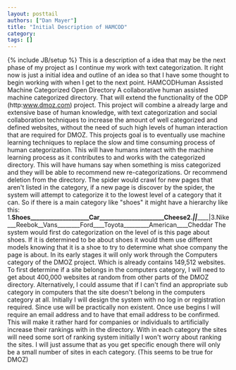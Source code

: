 ```yaml
---
layout: posttail
authors: ["Dan Mayer"]
title: "Initial Description of HAMCOD"
category:
tags: []
---
```

{% include JB/setup %}
This is a description of a idea that may be the next phase of my project as I continue my work with text categorization. It right now is just a initial idea and outline of an idea so that I have some thought to begin working with when I get to the next point.    HAMCODHuman Assisted Machine Categorized Open Directory    A collaborative human assisted machine categorized directory. That will extend the functionality of the ODP (http:www.dmoz.com) project. This project will combine a already large and extensive base of human knowledge, with text categorization and social collaboration techniques to increase the amount of well categorized and defined websites, without the need of such high levels of human interaction that are required for DMOZ. This projects goal is to eventually use machine learning techniques to replace the slow and time consuming process of human categorization.    This will have humans interact with the machine learning process as it contributes to and works with the categorized directory. This will have humans say when something is miss categorized and they will be able to recommend new re-categorizations. Or recommend deletion from the directory. The spider would crawl for new pages that aren't listed in the category, if a new page is discover by the spider, the system will attempt to categorize it to the lowest level of a category that it can.    So if there is a main category like "shoes" it might have a hierarchy like this:    1.______Shoes____________________Car______________________Cheese2._________|________________________|_________________________|3.Nike___Reebok__Vans________Ford____Toyota_________American____Cheddar    The system would first do categorization on the level of is this page about shoes. If it is determined to be about shoes it would them use different models knowing that it is a shoe to try to determine what shoe company the page is about.    In its early stages it will only work through the Computers category of the DMOZ project. Which is already contains 149,512 websites. To first determine if a site belongs in the computers category, I will need to get about 400,000 websites at random from other parts of the DMOZ directory. Alternatively, I could assume that if I can't find an appropriate sub category in computers that the site doesn't belong in the computers category at all.    Initially I will design the system with no log in or registration required. Since use will be practically non existent. Once use begins I will require an email address and to have that email address to be confirmed. This will make it rather hard for companies or individuals to artificially increase their rankings with in the directory. With in each category the sites will need some sort of ranking system initially I won't worry about ranking the sites. I will just assume that as you get specific enough there will only be a small number of sites in each category. (This seems to be true for DMOZ)